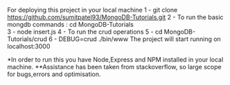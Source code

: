 For deploying this project in your local machine
1 -  git clone https://github.com/sumitpatel93/MongoDB-Tutorials.git
2 -  To run the basic mongdb commands : cd MongoDB-Tutorials  
3 -  node insert.js
4 -  To run the crud operations 
5 -  cd MongoDB-Tutorials/crud
6 -  DEBUG=crud ./bin/www
The project will start running on localhost:3000

*In order to run this you have Node,Express and NPM installed in your local machine.
**Assistance has been taken from stackoverflow, so large scope for bugs,errors and optimisation.
